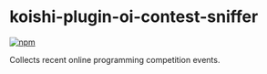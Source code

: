 # koishi-plugin-oi-contest-sniffer

[![npm](https://img.shields.io/npm/v/koishi-plugin-oi-contest-sniffer?style=flat-square)](https://www.npmjs.com/package/koishi-plugin-oi-contest-sniffer)

Collects recent online programming competition events.
